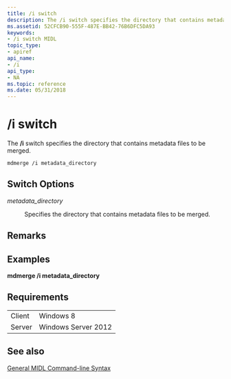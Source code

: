 ```yaml
---
title: /i switch
description: The /i switch specifies the directory that contains metadata files to be merged.
ms.assetid: 52CFCB90-555F-487E-BB42-76B6DFC5DA93
keywords:
- /i switch MIDL
topic_type:
- apiref
api_name:
- /i
api_type:
- NA
ms.topic: reference
ms.date: 05/31/2018
---
```


# /i switch

The **/i** switch specifies the directory that contains metadata files to be merged.

``` syntax
mdmerge /i metadata_directory
```

## Switch Options

<dl> <dt>

*metadata\_directory* 
</dt> <dd>

Specifies the directory that contains metadata files to be merged.

</dd> </dl>

## Remarks

## Examples

**mdmerge /i metadata\_directory**

## Requirements



|                   |                                |
|-------------------|--------------------------------|
| Client<br/> | Windows 8<br/>           |
| Server<br/> | Windows Server 2012<br/> |



## See also

<dl> <dt>

[General MIDL Command-line Syntax](general-midl-command-line-syntax.md)
</dt> </dl>

 

 





